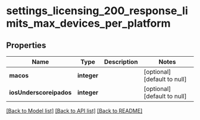 # settings_licensing_200_response_limits_max_devices_per_platform

## Properties
Name | Type | Description | Notes
------------ | ------------- | ------------- | -------------
**macos** | **integer** |  | [optional] [default to null]
**iosUnderscoreipados** | **integer** |  | [optional] [default to null]

[[Back to Model list]](../README.md#documentation-for-models) [[Back to API list]](../README.md#documentation-for-api-endpoints) [[Back to README]](../README.md)


